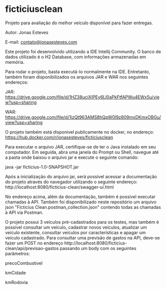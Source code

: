 # ficticiusclean
Projeto para avaliação do melhor veículo disponível para fazer entregas.

Autor: Jonas Esteves

E-mail: contato@jonasesteves.com

Este projeto foi desenvolvido utilizando a IDE Intellij Community.
O banco de dados utilizado é o H2 Database, com informações armazenadas em memória.

Para rodar o projeto, basta executá-lo normalmente na IDE.
Entretanto, também foram disponibilizados os arquivos JAR e WAR nos seguintes endereços:

JAR: https://drive.google.com/file/d/1HZ38uciXIPEy6Ll0aPkFtfAPWu4EWx5u/view?usp=sharing

WAR: https://drive.google.com/file/d/1izQt963AMS8hQpW0l9z809mxDKmxOBGu/view?usp=sharing

O projeto também está disponível publicamente no docker, no endereço:
https://hub.docker.com/r/jonasesteves/ficticiusclean

Para executar o arquivo JAR, certifique-se de ter o Java instalado em seu computador. 
Em seguida, abra uma janela do Prompt ou Shell, navegue até a pasta onde baixou o arquivo jar
e execute o seguinte comando:

java -jar ficticius-1.0-SNAPSHOT.jar

Após a inicialização do arquivo jar, será possível acessar a documentação do projeto através
do navegador utilizando o seguinte endereço:
http://localhost:8080/ficticius-clean/swagger-ui.html

No endereço acima, além da documentação, também é possível executar chamadas à API. Também foi 
disponibilizado neste repositório um arquivo json "Ficticius Clean.postman_collection.json" 
contendo todas as chamadas à API via Postman.

O projeto possui 3 veículos pré-cadastrados para os testes, mas também é possível consultar um veículo, cadastrar novos veículos, atualizar um veículo existente, consultar veículos por características e apagar um veículo cadastrado. Para consultar uma previsão de gastos na API, deve-se fazer um POST no endereço http://localhost:8080/ficticius-clean/api/previsao-gastos passando um body com os seguintes parâmetros: 

precoCombustivel

kmCidade

kmRodovia
